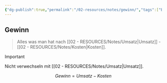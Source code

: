 ```yaml
---
{"dg-publish":true,"permalink":"/02-resources/notes/gewinn/","tags":["BWL/formel"],"updated":"2025-03-15T23:27:07.000+01:00"}
---
```


## Gewinn 
>Alles was man hat nach [[02 - RESOURCES/Notes/Umsatz\|Umsatz]] - [[02 - RESOURCES/Notes/Kosten\|Kosten]].

 >[!important] 
 >Nicht verwechseln mit [[02 - RESOURCES/Notes/Umsatz\|Umsatz]].


$$
Gewinn = Umsatz - Kosten
$$